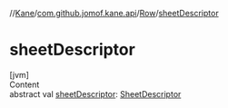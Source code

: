 //[Kane](../../index.md)/[com.github.jomof.kane.api](../index.md)/[Row](index.md)/[sheetDescriptor](sheet-descriptor.md)



# sheetDescriptor  
[jvm]  
Content  
abstract val [sheetDescriptor](sheet-descriptor.md): [SheetDescriptor](../-sheet-descriptor/index.md)  



